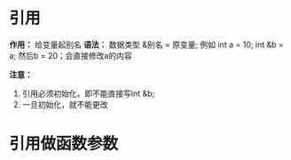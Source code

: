 # 引用
**作用：** 给变量起别名
**语法：** 数据类型 &别名 = 原变量; 
例如 int a = 10; int &b = a; 
然后b = 20；会直接修改a的内容

**注意：**
1. 引用必须初始化，即不能直接写int &b;
2. 一旦初始化，就不能更改

# 引用做函数参数

